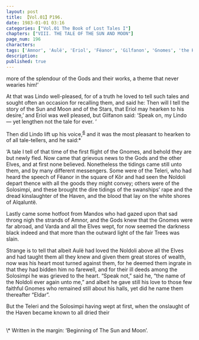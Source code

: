 ```yaml
---
layout: post
title: 【Vol.01】P196.
date: 1983-01-01 03:16
categories: ["Vol.01 The Book of Lost Tales I"]
chapters: ["VIII. THE TALE OF THE SUN AND MOON"]
page_num: 196
characters: 
tags: ['Amnor', 'Aulë', 'Eriol', 'Fëanor', 'Gilfanon', 'Gnomes', 'the Haven', 'Kinslaughter', 'Kinslaying', 'Lindo', 'Alqaluntë', 'Mandos', 'Moon, The', 'Noldoli']
description: 
published: true
---
```


<p style="text-indent: 0;">
more of the splendour of the Gods and their works, a theme that never wearies him!’
</p>

At that was Lindo well-pleased, for of a truth he loved to tell such tales and sought often an occasion for recalling them, and said he: Then will I tell the story of the Sun and Moon and of the Stars, that Eriol may hearken to his desire,’ and Eriol was well pleased, but Gilfanon said: ‘Speak on, my Lindo — yet lengthen not the tale for ever. ’

Then did Lindo lift up his voice,<SUP>[6]({{site.baseurl}}/vol01-p219)</SUP> and it was the most pleasant to hearken to of all tale-tellers, and he said:\*

‘A tale I tell of that time of the first flight of the Gnomes, and behold they are but newly fled. Now came that grievous news to the Gods and the other Elves, and at first none believed. Nonetheless the tidings came still unto them, and by many different messengers. Some were of the Teleri, who had heard the speech of Fëanor in the square of Kôr and had seen the Noldoli depart thence with all the goods they might convey; others were of the Solosimpi, and these brought the dire tidings of the swanships’ rape and the dread kinslaughter of the Haven, and the blood that lay on the white shores of Alqaluntë.

Lastly came some hotfoot from Mandos who had gazed upon that sad throng nigh the strands of Amnor, and the Gods knew that the Gnomes were far abroad, and Varda and all the Elves wept, for now seemed the darkness black indeed and that more than the outward light of the fair Trees was slain.

Strange is to tell that albeit Aulë had loved the Noldoli above all the Elves and had taught them all they knew and given them great stores of wealth, now was his heart most turned against them, for he deemed them ingrate in that they had bidden him no farewell, and for their ill deeds among the Solosimpi he was grieved to the heart. “Speak not,” said he, “the name of the Noldoli ever again unto me,” and albeit he gave still his love to those few faithful Gnomes who remained still about his halls, yet did he name them thereafter “Eldar”.

But the Teleri and the Solosimpi having wept at first, when the onslaught of the Haven became known to all dried their

<BR>
\* Written in the margin: ‘Beginning of The Sun and Moon’.

